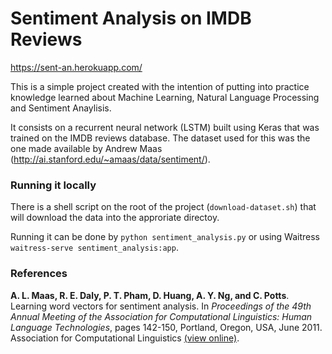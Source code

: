 # Sentiment Analysis on IMDB Reviews

https://sent-an.herokuapp.com/

This is a simple project created with the intention of putting into practice knowledge learned 
about Machine Learning, Natural Language Processing and Sentiment Anaylisis.

It consists on a recurrent neural network (LSTM) built using Keras that was trained on the IMDB
reviews database. The dataset used for this was the one made available by Andrew Maas (http://ai.stanford.edu/~amaas/data/sentiment/).

### Running it locally

There is a shell script on the root of the project (`download-dataset.sh`) 
that will download the data into the approriate directoy.

Running it can be done by `python sentiment_analysis.py` or using Waitress `waitress-serve sentiment_analysis:app`.

### References
**A. L. Maas, R. E. Daly, P. T. Pham, D. Huang, A. Y. Ng, and C. Potts**. Learning word vectors for sentiment analysis.
In *Proceedings of the 49th Annual Meeting of the Association for Computational Linguistics: Human Language Technologies*, 
pages 142-150, Portland, Oregon, USA, June 2011. Association for Computational Linguistics [(view online)](http://www.aclweb.org/anthology/P11-1015).
